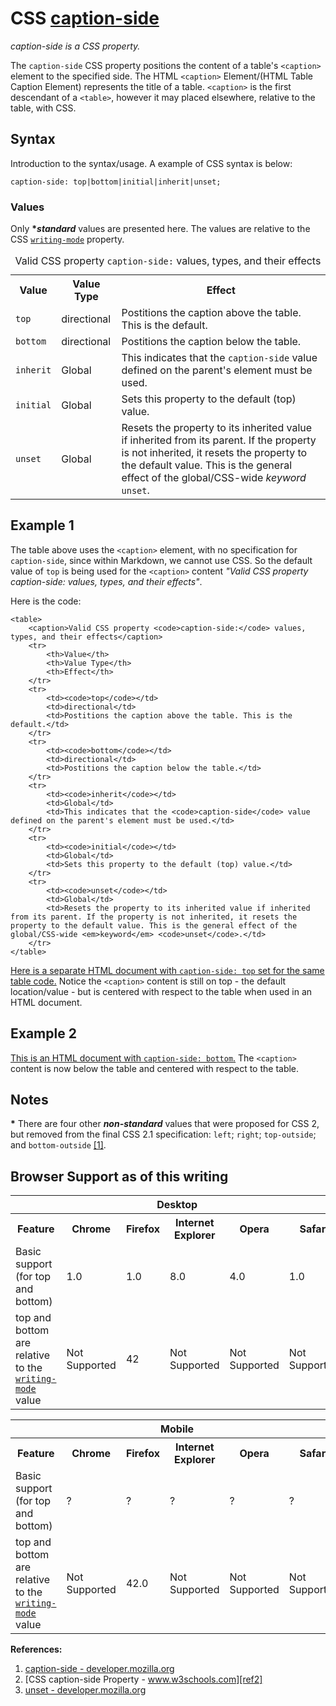 # CSS [caption-side](https://developer.mozilla.org/en-US/docs/Web/CSS/caption-side)

*caption-side is a CSS property.*

The `caption-side` CSS property positions the content of a table's `<caption>` element to the specified side. The HTML `<caption>` Element/(HTML Table Caption Element) represents the title of a table. `<caption>` is the first descendant of a `<table>`, however it may placed elsewhere, relative to the table, with CSS.

## Syntax

Introduction to the syntax/usage. A example of CSS syntax is below:

```
caption-side: top|bottom|initial|inherit|unset;
```

### Values

Only __\**standard*__ values are presented here. The values are relative to the CSS [`writing-mode`](https://developer.mozilla.org/en-US/docs/Web/CSS/writing-mode) property.

<table>
    <caption>Valid CSS property <code>caption-side:</code> values, types, and their effects</caption>
    <tr>
        <th>Value</th>
        <th>Value Type</th>
        <th>Effect</th>
    </tr>
    <tr>
        <td><code>top</code></td>
        <td>directional</td>
        <td>Postitions the caption above the table. This is the default.</td>
    </tr>
    <tr>
        <td><code>bottom</code></td>
        <td>directional</td>
        <td>Postitions the caption below the table.</td>
    </tr>
    <tr>
        <td><code>inherit</code></td>
        <td>Global</td>
        <td>This indicates that the <code>caption-side</code> value defined on the parent's element must be used.</td>
    </tr>
    <tr>
        <td><code>initial</code></td>
        <td>Global</td>
        <td>Sets this property to the default (top) value.</td>
    </tr>
    <tr>
        <td><code>unset</code></td>
        <td>Global</td>
        <td>Resets the property to its inherited value if inherited from its parent. If the property is not inherited, it resets the property to the default value. This is the general effect of the global/CSS-wide <em>keyword</em> <code>unset</code>.</td>
    </tr>
</table>

## Example 1

The table above uses the `<caption>` element, with no specification for `caption-side`, since within Markdown, we cannot use CSS. So the default value of `top` is being used for the `<caption>` content *"Valid CSS property caption-side: values, types, and their effects"*.

Here is the code:

```
<table>
    <caption>Valid CSS property <code>caption-side:</code> values, types, and their effects</caption>
    <tr>
        <th>Value</th>
        <th>Value Type</th>
        <th>Effect</th>
    </tr>
    <tr>
        <td><code>top</code></td>
        <td>directional</td>
        <td>Postitions the caption above the table. This is the default.</td>
    </tr>
    <tr>
        <td><code>bottom</code></td>
        <td>directional</td>
        <td>Postitions the caption below the table.</td>
    </tr>
    <tr>
        <td><code>inherit</code></td>
        <td>Global</td>
        <td>This indicates that the <code>caption-side</code> value defined on the parent's element must be used.</td>
    </tr>
    <tr>
        <td><code>initial</code></td>
        <td>Global</td>
        <td>Sets this property to the default (top) value.</td>
    </tr>
    <tr>
        <td><code>unset</code></td>
        <td>Global</td>
        <td>Resets the property to its inherited value if inherited from its parent. If the property is not inherited, it resets the property to the default value. This is the general effect of the global/CSS-wide <em>keyword</em> <code>unset</code>.</td>
    </tr>
</table>
```

[Here is a separate HTML document with `caption-side: top` set for the same table code.](caption-side_top.html)  Notice the `<caption>` content is still on top - the default location/value - but is centered with respect to the table when used in an HTML document.

## Example 2

[This is an HTML document with `caption-side: bottom`.](caption-side_bottom.html) The `<caption>` content is now below the table and centered with respect to the table.

## Notes

__\*__ There are four other __*non-standard*__ values that were proposed for CSS 2, but removed from the final CSS 2.1 specification: `left`; `right`; `top-outside`; and `bottom-outside` [[1]][ref1].

## Browser Support as of this writing

<table>
    <tr>
        <th colspan="6">Desktop</th>
    </tr>
    <tr>
        <th>Feature</th>
        <th>Chrome</th>
        <th>Firefox</th>
        <th>Internet Explorer</th>
        <th>Opera</th>
        <th>Safari</th>
    </tr>
    <tr>
        <td>Basic support (for top and bottom)</td>
        <td>1.0</td>
        <td>1.0</td>
        <td>8.0</td>
        <td>4.0</td>
        <td>1.0</td>
    </tr>
    <tr>
        <td>top and bottom are relative to the <a href="https://developer.mozilla.org/en-US/docs/Web/CSS/writing-mode" target="_blank"><code>writing-mode</code></a> value</td>
        <td>Not Supported</td>
        <td>42</td>
        <td>Not Supported</td>
        <td>Not Supported</td>
        <td>Not Supported</td>
    </tr>
</table>

<table>
    <tr>
        <th colspan="6">Mobile</th>
    </tr>
    <tr>
        <th>Feature</th>
        <th>Chrome</th>
        <th>Firefox</th>
        <th>Internet Explorer</th>
        <th>Opera</th>
        <th>Safari</th>
    </tr>
    <tr>
        <td>Basic support (for top and bottom)</td>
        <td>?</td>
        <td>?</td>
        <td>?</td>
        <td>?</td>
        <td>?</td>
    </tr>
    <tr>
        <td>top and bottom are relative to the <a href="https://developer.mozilla.org/en-US/docs/Web/CSS/writing-mode" target="_blank"><code>writing-mode</code></a> value</td>
        <td>Not Supported</td>
        <td>42.0</td>
        <td>Not Supported</td>
        <td>Not Supported</td>
        <td>Not Supported</td>
    </tr>
</table>

**References:**

1. [caption-side - developer.mozilla.org][ref1]  
2. [CSS caption-side Property - www.w3schools.com][ref2]  
3. [unset - developer.mozilla.org][ref3]  

[ref1]:https://developer.mozilla.org/en-US/docs/Web/CSS/caption-side
[ref2]:http://www.w3schools.com/cssref/pr_tab_caption-side.asp
[ref3]:https://developer.mozilla.org/en-US/docs/Web/CSS/unset



